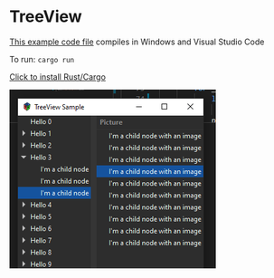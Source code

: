 # TreeView

[This example code file](https://github.com/gtk-rs/gtk-rs/blob/master/examples/src/bin/treeview.rs) compiles in Windows and Visual Studio Code

To run: `cargo run` 

[Click to install Rust/Cargo](https://doc.rust-lang.org/cargo/getting-started/installation.html)

![alt text](https://github.com/IvySeo/TreeView/blob/master/image.png)
